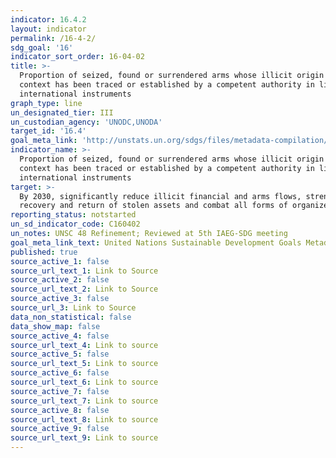 ```yaml
---
indicator: 16.4.2
layout: indicator
permalink: /16-4-2/
sdg_goal: '16'
indicator_sort_order: 16-04-02
title: >-
  Proportion of seized, found or surrendered arms whose illicit origin or
  context has been traced or established by a competent authority in line with
  international instruments
graph_type: line
un_designated_tier: III
un_custodian_agency: 'UNODC,UNODA'
target_id: '16.4'
goal_meta_link: 'http://unstats.un.org/sdgs/files/metadata-compilation/Metadata-Goal-16.pdf'
indicator_name: >-
  Proportion of seized, found or surrendered arms whose illicit origin or
  context has been traced or established by a competent authority in line with
  international instruments
target: >-
  By 2030, significantly reduce illicit financial and arms flows, strengthen the
  recovery and return of stolen assets and combat all forms of organized crime
reporting_status: notstarted
un_sd_indicator_code: C160402
un_notes: UNSC 48 Refinement; Reviewed at 5th IAEG-SDG meeting
goal_meta_link_text: United Nations Sustainable Development Goals Metadata (pdf 1361kB)
published: true
source_active_1: false
source_url_text_1: Link to Source
source_active_2: false
source_url_text_2: Link to Source
source_active_3: false
source_url_3: Link to Source
data_non_statistical: false
data_show_map: false
source_active_4: false
source_url_text_4: Link to source
source_active_5: false
source_url_text_5: Link to source
source_active_6: false
source_url_text_6: Link to source
source_active_7: false
source_url_text_7: Link to source
source_active_8: false
source_url_text_8: Link to source
source_active_9: false
source_url_text_9: Link to source
---
```

